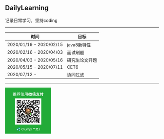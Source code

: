 ## DailyLearning
记录日常学习，坚持coding
  
---
时间  |   目标
------|------  
2020/01/19 - 2020/02/15		| java8新特性  
2020/02/16 - 2020/04/03		| 面试刷题  
2020/04/03 - 2020/05/16		| 研究生论文开题  
2020/05/15 - 2020/07/11		| CET6  
2020/07/12 - 				| 协同过滤

---

<img src="https://raw.githubusercontent.com/zzw-echo/DailyLearning/master/src/main/resources/images/WeChat001A.png" 
width = "30%" alt="wechat">  
  


